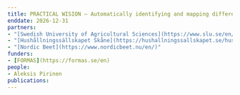 ```yaml
---
title: PRACTICAL WISION – Automatically identifying and mapping different weed species through the practical application of AI-based image analysis models
enddate: 2026-12-31
partners:
- "[Swedish University of Agricultural Sciences](https://www.slu.se/en/)"
- "[Hushållningssällskapet Skåne](https://hushallningssallskapet.se/hushallningssallskapet-skane/)"
- "[Nordic Beet](https://www.nordicbeet.nu/en/)"
funders:
- [FORMAS](https://formas.se/en)
people:
- Aleksis Pirinen
publications:
---
```

